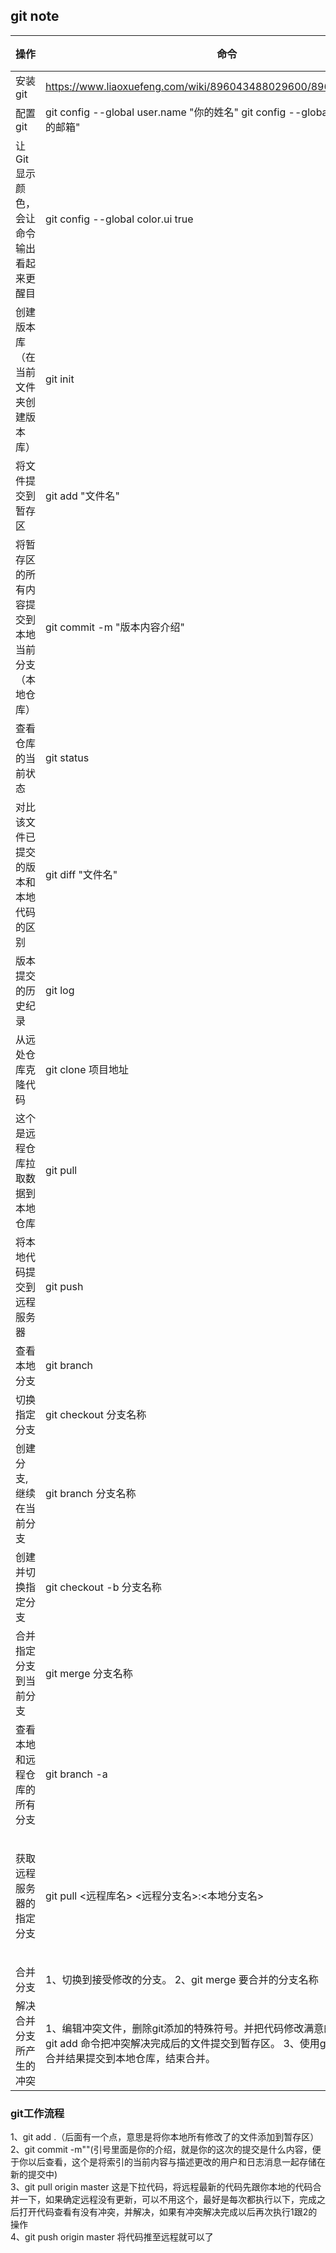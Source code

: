 ## git note



|  操作  |  命令  |  示例  |  备注  |
|  ---- |  ---  |  ---   |  ---  |
|  安装git  |  https://www.liaoxuefeng.com/wiki/896043488029600/896067074338496 |
|  配置git  |  git config --global user.name "你的姓名"  git config --global user.email "你的邮箱" |
|  让Git显示颜色，会让命令输出看起来更醒目  |  git config --global color.ui true  |
|  创建版本库（在当前文件夹创建版本库）  |  git init |
|  将文件提交到暂存区  |  git add "文件名"  |
|  将暂存区的所有内容提交到本地当前分支（本地仓库）  |  git commit -m "版本内容介绍"  |
|  查看仓库的当前状态  |  git status  |
|  对比该文件已提交的版本和本地代码的区别  |  git diff "文件名"   |
|  版本提交的历史纪录  |  git log  |
|  从远处仓库克隆代码  |  git clone 项目地址  |
|  这个是远程仓库拉取数据到本地仓库  |  git pull  |
|  将本地代码提交到远程服务器  |  git push  |
|  查看本地分支 |  git branch  |
|  切换指定分支 |  git checkout 分支名称  |
|  创建分支,继续在当前分支 |  git branch 分支名称  |
|  创建并切换指定分支 |  git checkout -b 分支名称  |
|  合并指定分支到当前分支 |  git merge 分支名称  |
|  查看本地和远程仓库的所有分支 |  git branch -a  |
|  获取远程服务器的指定分支 |  git pull <远程库名> <远程分支名>:<本地分支名>  |   取回远程库中的online分支，与本地的online分支进行merge，要写成：git pull origin online:online |
|  合并分支 |  1、切换到接受修改的分支。  2、git merge 要合并的分支名称  |
|  解决合并分支所产生的冲突 |  1、编辑冲突文件，删除git添加的特殊符号。并把代码修改满意的程度。 2、使用git add 命令把冲突解决完成后的文件提交到暂存区。 3、使用git commit 命令把合并结果提交到本地仓库，结束合并。 |


### git工作流程
1、git add .（后面有一个点，意思是将你本地所有修改了的文件添加到暂存区）  
2、git commit -m""(引号里面是你的介绍，就是你的这次的提交是什么内容，便于你以后查看，这个是将索引的当前内容与描述更改的用户和日志消息一起存储在新的提交中)  
3、git pull origin master 这是下拉代码，将远程最新的代码先跟你本地的代码合并一下，如果确定远程没有更新，可以不用这个，最好是每次都执行以下，完成之后打开代码查看有没有冲突，并解决，如果有冲突解决完成以后再次执行1跟2的操作  
4、git push origin master 将代码推至远程就可以了





